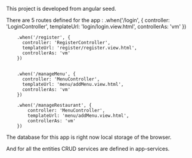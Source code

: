 This project is developed from angular seed.

There are 5 routes defined for the app :
.when('/login', {
          controller: 'LoginController',
          templateUrl: 'login/login.view.html',
          controllerAs: 'vm'
        })

        .when('/register', {
          controller: 'RegisterController',
          templateUrl: 'register/register.view.html',
          controllerAs: 'vm'
        })


        .when('/manageMenu', {
          controller: 'MenuController',
          templateUrl: 'menu/addMenu.view.html',
          controllerAs: 'vm'
        })

        .when('/manageRestaurant', {
            controller: 'MenuController',
            templateUrl: 'menu/addMenu.view.html',
            controllerAs: 'vm'
        })


The database for this app is right now local storage of the browser.

And for all the entities CRUD services are defined in app-services.
